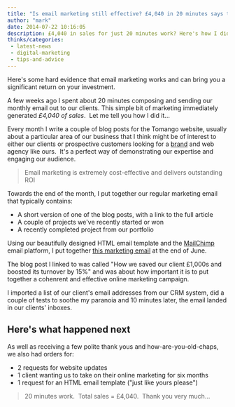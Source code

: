 ```yaml
---
title: "Is email marketing still effective? £4,040 in 20 minutes says the answer is yes"
author: "mark"
date: 2014-07-22 10:16:05
description: £4,040 in sales for just 20 minutes work? Here's how I did it...
thinks/categories: 
 - latest-news
 - digital-marketing
 - tips-and-advice
---
```


Here's some hard evidence that email marketing works and can bring you a significant return on your investment.

A few weeks ago I spent about 20 minutes composing and sending our monthly email out to our clients. This simple bit of marketing immediately generated *£4,040 of sales*.  Let me tell you how I did it...

Every month I write a couple of blog posts for the Tomango website, usually about a particular area of our business that I think might be of interest to either our clients or prospective customers looking for a [brand](/creates/brand/) and web agency like ours.  It's a perfect way of demonstrating our expertise and engaging our audience.

> Email marketing is extremely cost-effective and delivers outstanding ROI

Towards the end of the month, I put together our regular marketing email that typically contains:

- A short version of one of the blog posts, with a link to the full article
- A couple of projects we've recently started or won
- A recently completed project from our portfolio


Using our beautifully designed HTML email template and the [MailChimp](http://www.mailchimp.com) email platform, I put together [this marketing email](http://us6.campaign-archive2.com/?u=794f167815307066804ef6873&amp;id=a1a1cbe3dd&amp;e=e4c48256cd) at the end of June.

The blog post I linked to was called "How we saved our client £1,000s and boosted its turnover by 15%" and was about how important it is to put together a cohenrent and effective online marketing campaign.

I imported a list of our client's email addresses from our CRM system, did a couple of tests to soothe my paranoia and 10 minutes later, the email landed in our clients' inboxes.

## Here's what happened next

As well as receiving a few polite thank yous and how-are-you-old-chaps, we also had orders for:

- 2 requests for website updates
- 1 client wanting us to take on their online marketing for six months
- 1 request for an HTML email template ("just like yours please")



> 20 minutes work.  Total sales = £4,040.  Thank you very much...



